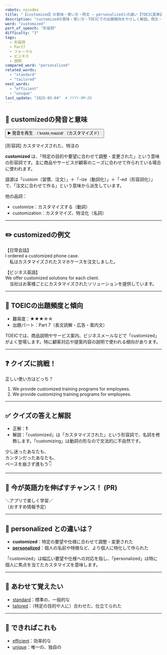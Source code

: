 ```yaml
---
robots: noindex
title: "【customized】の意味・使い方・例文 ― personalizedとの違い【TOEIC英単語】"
description: "customizedの意味・使い方・TOEICでの出題傾向をやさしく解説。例文・クイズ付きでpersonalizedとの違いもわかりやすく学べます。"
word: "customized"
part_of_speech: "形容詞"
difficulty: "3"
tags:
  - 形容詞
  - Part7
  - フォーマル
  - ビジネス
  - 説明
compared_word: "personalized"
related_words:
  - "standard"
  - "tailored"
next_words:
  - "efficient"
  - "unique"
last_update: "2025-05-04"  # YYYY-MM-DD
---
```


## 🔰 customizedの発音と意味

<button class="play-audio" onclick="playTTS('customized')">
  <span class="play-audio-main">
    ▶️ 発音を再生　/ˈkʌstəˌmaɪzd/
  </span>
  <span class="play-audio-sub">
    （カスタマイズド）
  </span>
</button>

[形容詞] カスタマイズされた、特注の

**customized** は、「特定の目的や要望に合わせて調整・変更された」という意味の形容詞です。主に商品やサービスが顧客のニーズに合わせて作られている場合に使われます。

語源は「custom（習慣、注文）」＋「-ize（動詞化）」＋「-ed（形容詞化）」で、「注文に合わせて作る」という意味から派生しています。

他の品詞：  
- customize：カスタマイズする（動詞）
- customization：カスタマイズ、特注化（名詞）

---

## ✏️ customizedの例文

【日常会話】  
I ordered a customized phone case.  
　私はカスタマイズされたスマホケースを注文しました。

【ビジネス英語】  
We offer customized solutions for each client.  
　当社はお客様ごとにカスタマイズされたソリューションを提供しています。

---

## 🎯 TOEICの出題頻度と傾向

- 難易度：★★★☆☆
- 出題パート：Part 7（長文読解・広告・案内文）

TOEICでは、商品説明やサービス案内、ビジネスメールなどで「customized」がよく登場します。特に顧客対応や提案内容の説明で使われる傾向があります。

---

## ❓ クイズに挑戦！

正しい使い方はどっち？

1. We provide customized training programs for employees.  
2. We provide customizing training programs for employees.

---

## ✅ クイズの答えと解説

- 正解：**1**
- 解説：「customized」は「カスタマイズされた」という形容詞で、名詞を修飾します。「customizing」は動詞の形なので文法的に不自然です。

少し迷ったあなたも、  
カンタンだったあなたも、  
ペースを崩さず進もう👇️

---

## 🚀 今が英語力を伸ばすチャンス！ (PR)

<div class="info-center">
＼アプリで楽しく学習／<br>  
（おすすめ情報予定）
</div>

---

## 🤔  personalized との違いは？

- **customized**：特定の要望や仕様に合わせて調整・変更された
- **[personalized](/word/personalized)**：個人の名前や特徴など、より個人に特化して作られた

「customized」は幅広い要望や仕様への対応を指し、「personalized」は特に個人に焦点を当てたカスタマイズを意味します。

---

## 🧩 あわせて覚えたい

- [standard](/word/standard)：標準の、一般的な
- [tailored](/word/tailored)：（特定の目的や人に）合わせた、仕立てられた

---

## 📖 できればこれも

- [efficient](/word/efficient)：効率的な
- [unique](/word/unique)：唯一の、独自の

<!-- cvid: aid18_bid16 -->
